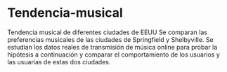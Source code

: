 # Tendencia-musical
Tendencia musical de diferentes ciudades de EEUU
Se comparan las preferencias musicales de las ciudades de Springfield y Shelbyville. Se estudian los datos reales de transmisión de música online para probar la hipótesis a continuación y comparar el comportamiento de los usuarios y las usuarias de estas dos ciudades.
